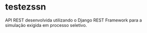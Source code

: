 # testezssn
API REST desenvolvida utilizando o Django REST Framework para a simulação exigida em processo seletivo.
